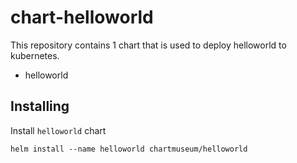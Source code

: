 # chart-helloworld
This repository contains 1 chart that is used to deploy helloworld to kubernetes.
- helloworld

## Installing
Install `helloworld` chart
```
helm install --name helloworld chartmuseum/helloworld
```

